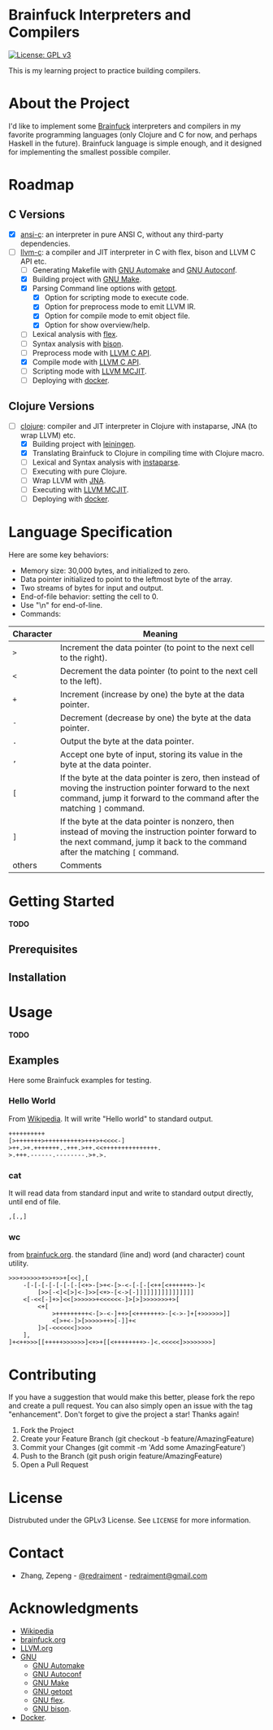 # Brainfuck Interpreters and Compilers

[![License: GPL v3](https://img.shields.io/badge/License-GPLv3-blue.svg)](https://www.gnu.org/licenses/gpl-3.0)

This is my learning project to practice building compilers.

# About the Project

I'd like to implement some [Brainfuck](https://en.wikipedia.org/wiki/Brainfuck) interpreters and compilers in my favorite programming languages (only Clojure and C for now, and perhaps Haskell in the future). Brainfuck language is simple enough, and it designed for implementing the smallest possible compiler.

# Roadmap

## C Versions

* [x] [ansi-c](https://github.com/redraiment/brainfuck/tree/main/ansi-c): an interpreter in pure ANSI C, without any third-party dependencies.
* [ ] [llvm-c](https://github.com/redraiment/brainfuck/tree/main/llvm-c): a compiler and JIT interpreter in C with flex, bison and LLVM C API etc.
  * [ ] Generating Makefile with [GNU Automake](https://www.gnu.org/software/automake/) and [GNU Autoconf](https://www.gnu.org/software/autoconf/).
  * [x] Building project with [GNU Make](https://www.gnu.org/software/make/).
  * [x] Parsing Command line options with [getopt](https://www.gnu.org/software/libc/manual/html_node/Getopt.html).
    * [x] Option for scripting mode to execute code.
    * [x] Option for preprocess mode to emit LLVM IR.
    * [x] Option for compile mode to emit object file.
    * [x] Option for show overview/help.
  * [ ] Lexical analysis with [flex](https://www.gnu.org/software/flex/).
  * [ ] Syntax analysis with [bison](https://www.gnu.org/software/bison/).
  * [ ] Preprocess mode with [LLVM C API](https://llvm.org/doxygen/group__LLVMC.html).
  * [x] Compile mode with [LLVM C API](https://llvm.org/doxygen/group__LLVMC.html).
  * [ ] Scripting mode with [LLVM MCJIT](https://llvm.org/doxygen/group__LLVMCExecutionEngine.html).
  * [ ] Deploying with [docker](https://hub.docker.com/).

## Clojure Versions

* [ ] [clojure](https://github.com/redraiment/brainfuck/tree/main/clojure): compiler and JIT interpreter in Clojure with instaparse, JNA (to wrap LLVM) etc.
  * [x] Building project with [leiningen](https://github.com/technomancy/leiningen).
  * [x] Translating Brainfuck to Clojure in compiling time with Clojure macro.
  * [ ] Lexical and Syntax analysis with [instaparse](https://github.com/Engelberg/instaparse).
  * [ ] Executing with pure Clojure.
  * [ ] Wrap LLVM with [JNA](https://github.com/java-native-access/jna).
  * [ ] Executing with [LLVM MCJIT](https://llvm.org/doxygen/group__LLVMCExecutionEngine.html).
  * [ ] Deploying with [docker](https://hub.docker.com/).

# Language Specification

Here are some key behaviors:

* Memory size: 30,000 bytes, and initialized to zero.
* Data pointer initialized to point to the leftmost byte of the array.
* Two streams of bytes for input and output.
* End-of-file behavior: setting the cell to 0.
* Use "\n" for end-of-line.
* Commands:

| Character | Meaning |
| -- | -- |
| `>` | Increment the data pointer (to point to the next cell to the right). |
| `<` | Decrement the data pointer (to point to the next cell to the left). |
| `+` | Increment (increase by one) the byte at the data pointer. |
| `-` | Decrement (decrease by one) the byte at the data pointer. |
| `.` | Output the byte at the data pointer. |
| `,` | Accept one byte of input, storing its value in the byte at the data pointer. |
| `[` | If the byte at the data pointer is zero, then instead of moving the instruction pointer forward to the next command, jump it forward to the command after the matching `]` command. |
| `]` | If the byte at the data pointer is nonzero, then instead of moving the instruction pointer forward to the next command, jump it back to the command after the matching `[` command. |
| others | Comments |

# Getting Started

**TODO**

## Prerequisites

## Installation

# Usage

**TODO**

## Examples

Here some Brainfuck examples for testing.

### Hello World

From [Wikipedia](https://en.wikipedia.org/wiki/Brainfuck#Hello_World!). It will write "Hello world" to standard output.

```brainfuck
++++++++++
[>+++++++>++++++++++>+++>+<<<<-]
>++.>+.+++++++..+++.>++.<<+++++++++++++++.
>.+++.------.--------.>+.>.
```

### cat

It will read data from standard input and write to standard output directly, until end of file.

```brainfuck
,[.,]
```

### wc

from [brainfuck.org](http://brainfuck.org/wc.b). the standard (line and) word (and character) count utility.

```brainfuck
>>>+>>>>>+>>+>>+[<<],[
    -[-[-[-[-[-[-[-[<+>-[>+<-[>-<-[-[-[<++[<++++++>-]<
        [>>[-<]<[>]<-]>>[<+>-[<->[-]]]]]]]]]]]]]]]]
    <[-<<[-]+>]<<[>>>>>>+<<<<<<-]>[>]>>>>>>>+>[
        <+[
            >+++++++++<-[>-<-]++>[<+++++++>-[<->-]+[+>>>>>>]]
            <[>+<-]>[>>>>>++>[-]]+<
        ]>[-<<<<<<]>>>>
    ],
]+<++>>>[[+++++>>>>>>]<+>+[[<++++++++>-]<.<<<<<]>>>>>>>>]
```

# Contributing

If you have a suggestion that would make this better, please fork the repo and create a pull request. You can also simply open an issue with the tag "enhancement". Don't forget to give the project a star! Thanks again!

1. Fork the Project
1. Create your Feature Branch (git checkout -b feature/AmazingFeature)
1. Commit your Changes (git commit -m 'Add some AmazingFeature')
1. Push to the Branch (git push origin feature/AmazingFeature)
1. Open a Pull Request

# License

Distrubuted under the GPLv3 License. See `LICENSE` for more information.

# Contact

* Zhang, Zepeng - [@redraiment](https://twitter.com/redraiment) - [redraiment@gmail.com](mailto:redraiment@gmail.com)

# Acknowledgments

* [Wikipedia](https://en.wikipedia.org/)
* [brainfuck.org](http://brainfuck.org/)
* [LLVM.org](https://llvm.org/)
* [GNU](https://www.gnu.org/)
  * [GNU Automake](https://www.gnu.org/software/automake/)
  * [GNU Autoconf](https://www.gnu.org/software/autoconf/)
  * [GNU Make](https://www.gnu.org/software/make/)
  * [GNU getopt](https://www.gnu.org/software/libc/manual/html_node/Getopt.html)
  * [GNU flex](https://www.gnu.org/software/flex/).
  * [GNU bison](https://www.gnu.org/software/bison/).
* [Docker](https://www.docker.com/).
